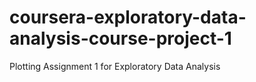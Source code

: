 # coursera-exploratory-data-analysis-course-project-1
Plotting Assignment 1 for Exploratory Data Analysis
